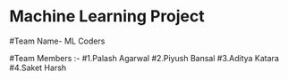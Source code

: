 # Machine Learning Project

#Team Name- ML Coders

#Team Members :-
#1.Palash Agarwal
#2.Piyush Bansal
#3.Aditya Katara
#4.Saket Harsh

